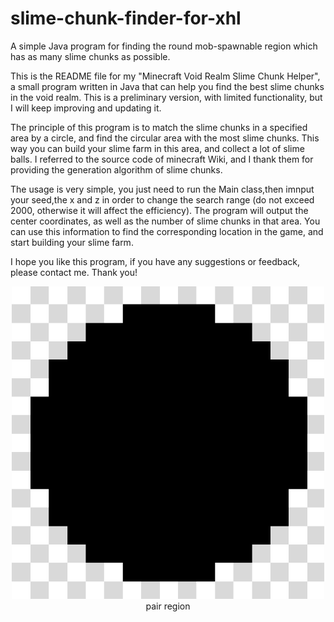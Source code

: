 # slime-chunk-finder-for-xhl
A simple Java program for finding the round mob-spawnable region which has as many slime chunks as possible.

This is the README file for my "Minecraft Void Realm Slime Chunk Helper", a small program written in Java that can help you find the best slime chunks in the void realm. This is a preliminary version, with limited functionality, but I will keep improving and updating it.

The principle of this program is to match the slime chunks in a specified area by a circle, and find the circular area with the most slime chunks. This way you can build your slime farm in this area, and collect a lot of slime balls. I referred to the source code of minecraft Wiki, and I thank them for providing the generation algorithm of slime chunks.

The usage is very simple, you just need to run the Main class,then imnput your seed,the x and z in order to change the search range (do not exceed 2000, otherwise it will affect the efficiency). The program will output the center coordinates, as well as the number of slime chunks in that area. You can use this information to find the corresponding location in the game, and start building your slime farm.

I hope you like this program, if you have any suggestions or feedback, please contact me. Thank you!

<div align="center"> <img src="./ReadmeSrc/Img_chunkpair.png" width = 500 height = 500 /> </div>
<div style="text-align: center;">pair region</div>
